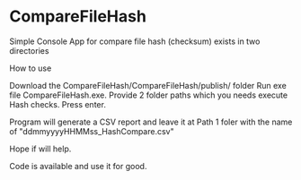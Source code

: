 # CompareFileHash
Simple Console App for compare file hash (checksum) exists in two directories

How to use

Download the CompareFileHash/CompareFileHash/publish/ folder
Run exe file CompareFileHash.exe.
Provide 2 folder paths which you needs execute Hash checks.
Press enter.

Program will generate a CSV report and leave it at Path 1 foler with the name of "ddmmyyyyHHMMss_HashCompare.csv"

Hope if will help.

Code is available and use it for good.
